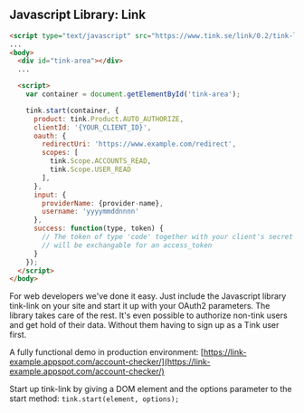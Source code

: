## Javascript Library: Link

```html
<script type="text/javascript" src="https://www.tink.se/link/0.2/tink-link-0.2.0-min.js"></script>
...
<body>
  <div id="tink-area"></div>
  ...

  <script>
    var container = document.getElementById('tink-area');

    tink.start(container, {
      product: tink.Product.AUTO_AUTHORIZE,
      clientId: '{YOUR_CLIENT_ID}',
      oauth: {
        redirectUri: 'https://www.example.com/redirect',
        scopes: [
          tink.Scope.ACCOUNTS_READ,
          tink.Scope.USER_READ
        ],
      },
      input: {
        providerName: {provider-name},
        username: 'yyyymmddnnnn'
      },
      success: function(type, token) {
        // The token of type 'code' together with your client's secret
        // will be exchangable for an access_token 
      }
    });
  </script>
</body>
```

For web developers we've done it easy. Just include the Javascript library tink-link on your site and start it up with your OAuth2 parameters. The library takes care of the rest. It's even possible to authorize non-tink users and get hold of their data. Without them having to sign up as a Tink user first.

A fully functional demo in production environment: [https://link-example.appspot.com/account-checker/](https://link-example.appspot.com/account-checker/)

Start up tink-link by giving a DOM element and the options parameter to the start method: `tink.start(element, options);`

